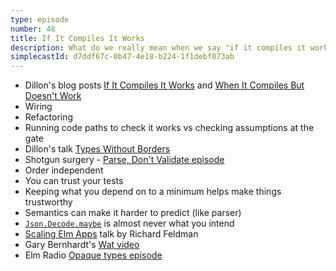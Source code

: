 ```yaml
---
type: episode
number: 48
title: If It Compiles It Works
description: What do we really mean when we say "if it compiles it works?" And how do we make sure our apps stay that way?
simplecastId: d7ddf67c-0b47-4e18-b224-1f1debf073ab
---
```


- Dillon's blog posts [If It Compiles It Works](https://incrementalelm.com/if-it-compiles-it-works/) and [When It Compiles But Doesn't Work](https://incrementalelm.com/when-it-compiles-but-doesnt-work)
- Wiring
- Refactoring
- Running code paths to check it works vs checking assumptions at the gate
- Dillon's talk [Types Without Borders](https://www.youtube.com/watch?v=memIRXFSNkU&t=178s)
- Shotgun surgery - [Parse, Don't Validate episode](https://elm-radio.com/episode/parse-dont-validate)
- Order independent
- You can trust your tests
- Keeping what you depend on to a minimum helps make things trustworthy
- Semantics can make it harder to predict (like parser)
- [`Json.Decode.maybe`](https://package.elm-lang.org/packages/elm/json/latest/Json-Decode#maybe) is almost never what you intend
- [Scaling Elm Apps](https://www.youtube.com/watch?v=DoA4Txr4GUs) talk by Richard Feldman
- Gary Bernhardt's [Wat video](https://www.destroyallsoftware.com/talks/wat)
- Elm Radio [Opaque types episode](https://elm-radio.com/episode/intro-to-opaque-types)
